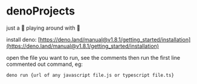 # denoProjects
just a 🦖  playing around with 🦕

install deno: [https://deno.land/manual@v1.8.1/getting_started/installation](https://deno.land/manual@v1.8.1/getting_started/installation) 

open the file you want to run, see the comments then run the first line commented out command, eg:

`deno run {url of any javascript file.js or typescript file.ts}`
